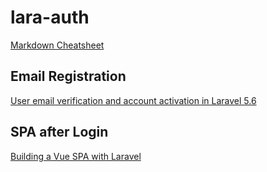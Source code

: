 # lara-auth


[Markdown Cheatsheet](https://github.com/adam-p/markdown-here/wiki/Markdown-Cheatsheet)

## Email Registration

[User email verification and account activation in Laravel 5.6](https://www.5balloons.info/user-email-verification-and-account-activation-in-laravel-5-5/)

## SPA after Login

[Building a Vue SPA with Laravel](https://laravel-news.com/using-vue-router-laravel)


